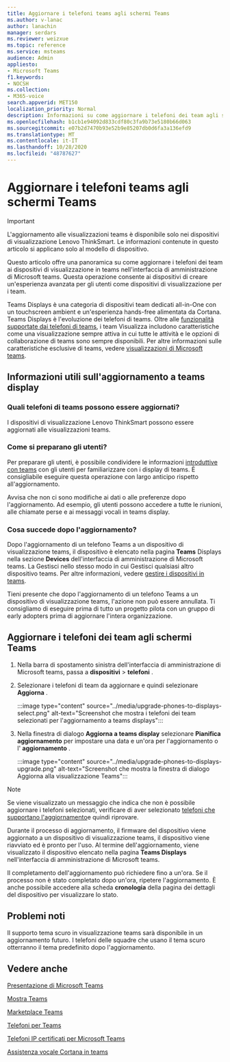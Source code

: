 ```yaml
---
title: Aggiornare i telefoni teams agli schermi Teams
ms.author: v-lanac
author: lanachin
manager: serdars
ms.reviewer: weizxue
ms.topic: reference
ms.service: msteams
audience: Admin
appliesto:
- Microsoft Teams
f1.keywords:
- NOCSH
ms.collection:
- M365-voice
search.appverid: MET150
localization_priority: Normal
description: Informazioni su come aggiornare i telefoni dei team agli schermi teams nell'interfaccia di amministrazione di Microsoft teams.
ms.openlocfilehash: b1cb1e94092d833cdf80c3fa9b73e5180b66d063
ms.sourcegitcommit: e07b2d7470b93e52b9e85207db0d6fa3a136efd9
ms.translationtype: MT
ms.contentlocale: it-IT
ms.lasthandoff: 10/28/2020
ms.locfileid: "48787627"
---
```

# <a name="upgrade-teams-phones-to-teams-displays"></a>Aggiornare i telefoni teams agli schermi Teams

> [!IMPORTANT]
> L'aggiornamento alle visualizzazioni teams è disponibile solo nei dispositivi di visualizzazione Lenovo ThinkSmart. Le informazioni contenute in questo articolo si applicano solo al modello di dispositivo.  

Questo articolo offre una panoramica su come aggiornare i telefoni dei team ai dispositivi di visualizzazione in teams nell'interfaccia di amministrazione di Microsoft teams. Questa operazione consente ai dispositivi di creare un'esperienza avanzata per gli utenti come dispositivi di visualizzazione per i team.

Teams Displays è una categoria di dispositivi team dedicati all-in-One con un touchscreen ambient e un'esperienza hands-free alimentata da Cortana. Teams Displays è l'evoluzione dei telefoni di teams. Oltre alle [funzionalità supportate dai telefoni di teams](phones-for-teams.md#features-supported-by-teams-phones), i team Visualizza includono caratteristiche come una visualizzazione sempre attiva in cui tutte le attività e le opzioni di collaborazione di teams sono sempre disponibili. Per altre informazioni sulle caratteristiche esclusive di teams, vedere [visualizzazioni di Microsoft teams](teams-displays.md).

## <a name="what-you-need-to-know-about-upgrading-to-teams-displays"></a>Informazioni utili sull'aggiornamento a teams display

### <a name="which-teams-phones-can-be-upgraded"></a>Quali telefoni di teams possono essere aggiornati?

I dispositivi di visualizzazione Lenovo ThinkSmart possono essere aggiornati alle visualizzazioni teams.

### <a name="how-can-i-prepare-users"></a>Come si preparano gli utenti?

Per preparare gli utenti, è possibile condividere le informazioni [introduttive con teams](https://support.microsoft.com/office/get-started-with-teams-displays-ff299825-7f13-4528-96c2-1d3437e6d4e6) con gli utenti per familiarizzare con i display di teams. È consigliabile eseguire questa operazione con largo anticipo rispetto all'aggiornamento.

Avvisa che non ci sono modifiche ai dati o alle preferenze dopo l'aggiornamento. Ad esempio, gli utenti possono accedere a tutte le riunioni, alle chiamate perse e ai messaggi vocali in teams display. 

### <a name="what-happens-after-the-upgrade"></a>Cosa succede dopo l'aggiornamento?

Dopo l'aggiornamento di un telefono Teams a un dispositivo di visualizzazione teams, il dispositivo è elencato nella pagina **Teams** Displays nella sezione **Devices** dell'interfaccia di amministrazione di Microsoft teams. La Gestisci nello stesso modo in cui Gestisci qualsiasi altro dispositivo teams. Per altre informazioni, vedere [gestire i dispositivi in teams](device-management.md).

Tieni presente che dopo l'aggiornamento di un telefono Teams a un dispositivo di visualizzazione teams, l'azione non può essere annullata. Ti consigliamo di eseguire prima di tutto un progetto pilota con un gruppo di early adopters prima di aggiornare l'intera organizzazione. 

## <a name="upgrade-your-teams-phones-to-teams-displays"></a>Aggiornare i telefoni dei team agli schermi Teams

1. Nella barra di spostamento sinistra dell'interfaccia di amministrazione di Microsoft teams, passa a **dispositivi**  >  **telefoni** .
2. Selezionare i telefoni di team da aggiornare e quindi selezionare **Aggiorna** .

    :::image type="content" source="../media/upgrade-phones-to-displays-select.png" alt-text="Screenshot che mostra i telefoni dei team selezionati per l'aggiornamento a teams displays":::

3. Nella finestra di dialogo **Aggiorna a teams display** selezionare **Pianifica aggiornamento** per impostare una data e un'ora per l'aggiornamento o l' **aggiornamento** .

    :::image type="content" source="../media/upgrade-phones-to-displays-upgrade.png" alt-text="Screenshot che mostra la finestra di dialogo Aggiorna alla visualizzazione Teams":::

> [!NOTE]
> Se viene visualizzato un messaggio che indica che non è possibile aggiornare i telefoni selezionati, verificare di aver selezionato [telefoni che supportano l'aggiornamento](#which-teams-phones-can-be-upgraded)e quindi riprovare.

Durante il processo di aggiornamento, il firmware del dispositivo viene aggiornato a un dispositivo di visualizzazione teams, il dispositivo viene riavviato ed è pronto per l'uso. Al termine dell'aggiornamento, viene visualizzato il dispositivo elencato nella pagina **Teams Displays** nell'interfaccia di amministrazione di Microsoft teams.

Il completamento dell'aggiornamento può richiedere fino a un'ora. Se il processo non è stato completato dopo un'ora, ripetere l'aggiornamento. È anche possibile accedere alla scheda **cronologia** della pagina dei dettagli del dispositivo per visualizzare lo stato.

## <a name="known-issues"></a>Problemi noti

Il supporto tema scuro in visualizzazione teams sarà disponibile in un aggiornamento futuro. I telefoni delle squadre che usano il tema scuro otterranno il tema predefinito dopo l'aggiornamento.

## <a name="see-also"></a>Vedere anche

[Presentazione di Microsoft Teams](https://techcommunity.microsoft.com/t5/microsoft-teams-blog/introducing-microsoft-teams-displays/ba-p/1505437)

[Mostra Teams](teams-displays.md)

[Marketplace Teams](https://office.com/teamsdevices)

[Telefoni per Teams](phones-for-teams.md)

[Telefoni IP certificati per Microsoft Teams](teams-ip-phones.md)

[Assistenza vocale Cortana in teams](https://docs.microsoft.com/MicrosoftTeams/cortana-in-teams)
